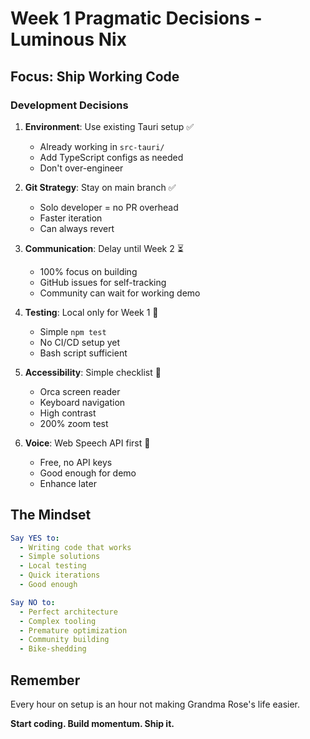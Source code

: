 # Week 1 Pragmatic Decisions - Luminous Nix

## Focus: Ship Working Code

### Development Decisions

1. **Environment**: Use existing Tauri setup ✅
   - Already working in `src-tauri/`
   - Add TypeScript configs as needed
   - Don't over-engineer

2. **Git Strategy**: Stay on main branch ✅
   - Solo developer = no PR overhead
   - Faster iteration
   - Can always revert

3. **Communication**: Delay until Week 2 ⏳
   - 100% focus on building
   - GitHub issues for self-tracking
   - Community can wait for working demo

4. **Testing**: Local only for Week 1 🎯
   - Simple `npm test`
   - No CI/CD setup yet
   - Bash script sufficient

5. **Accessibility**: Simple checklist 📝
   - Orca screen reader
   - Keyboard navigation
   - High contrast
   - 200% zoom test

6. **Voice**: Web Speech API first 🎤
   - Free, no API keys
   - Good enough for demo
   - Enhance later

## The Mindset

```yaml
Say YES to:
  - Writing code that works
  - Simple solutions
  - Local testing
  - Quick iterations
  - Good enough

Say NO to:
  - Perfect architecture
  - Complex tooling
  - Premature optimization
  - Community building
  - Bike-shedding
```

## Remember

Every hour on setup is an hour not making Grandma Rose's life easier.

**Start coding. Build momentum. Ship it.**
